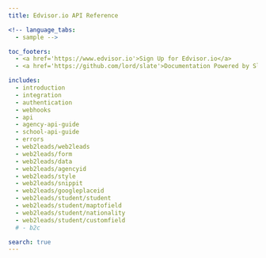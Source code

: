 ```yaml
---
title: Edvisor.io API Reference

<!-- language_tabs:
  - sample -->

toc_footers:
  - <a href='https://www.edvisor.io'>Sign Up for Edvisor.io</a>
  - <a href='https://github.com/lord/slate'>Documentation Powered by Slate</a>

includes:
  - introduction
  - integration
  - authentication
  - webhooks
  - api
  - agency-api-guide
  - school-api-guide
  - errors
  - web2leads/web2leads
  - web2leads/form
  - web2leads/data
  - web2leads/agencyid
  - web2leads/style
  - web2leads/snippit
  - web2leads/googleplaceid
  - web2leads/student/student
  - web2leads/student/maptofield
  - web2leads/student/nationality
  - web2leads/student/customfield
  # - b2c

search: true
---
```

